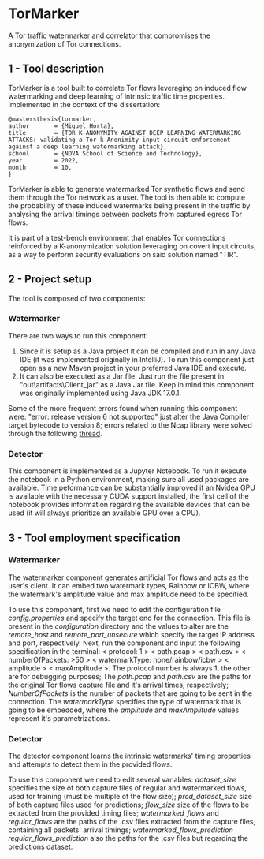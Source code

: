 # TorMarker
 A Tor traffic watermarker and correlator that compromises the anonymization of Tor connections.  
## 1 - Tool description
TorMarker is a tool built to correlate Tor flows leveraging on induced flow watermarking and deep learning of intrinsic traffic time properties. Implemented in the context of the dissertation:

```
@mastersthesis{tormarker,
author       = {Miguel Horta},
title        = {TOR K-ANONYMITY AGAINST DEEP LEARNING WATERMARKING ATTACKS: validating a Tor k-Anonimity input circuit enforcement against a deep learning watermarking attack},
school       = {NOVA School of Science and Technology},
year         = 2022,
month        = 10, 
}
```

TorMarker is able to generate watermarked Tor synthetic flows and send them through the Tor network as a user. The tool is then able to compute the probability of these induced watermarks being present in the traffic by analysing the arrival timings between packets from captured egress Tor flows.  

It is part of a test-bench environment that enables Tor connections reinforced by a K-anonymization solution leveraging on covert input circuits, as a way to perform security evaluations on said solution named "TIR".

## 2 - Project setup

The tool is composed of two components:

### Watermarker

There are two ways to run this component: 
<ol>
<li> Since it is setup as a Java project it can be compiled and run in any Java IDE (it was implemented originally in IntelliJ). To run this component just open as a new Maven project in your preferred Java IDE and execute. 

<li> It can also be executed as a Jar file. Just run the file present in "out\artifacts\Client_jar" as a Java Jar file. Keep in mind this component was originally implemented using Java JDK 17.0.1. 

</ol>

Some of the more frequent errors found when running this component were: "error: release version 6 not supported" just alter the Java Compiler target bytecode to version 8; errors related to the Ncap library were solved through the following [thread](https://github.com/kaitoy/pcap4j/issues/203).

### Detector

This component is implemented as a Jupyter Notebook. To run it execute the notebook in a Python environment, making sure all used packages are available. Time peformance can be substantially improved if an Nvidea GPU is available with the necessary CUDA support installed, the first cell of the notebook provides information regarding the available devices that can be used (it will always prioritize an available GPU over a CPU).  

## 3 - Tool employment specification 

### Watermarker

The watermarker component generates artificial Tor flows and acts as the user's client. It can embed two watermark types, Rainbow or ICBW, where the watermark's amplitude value and max amplitude need to be specified.  

To use this component, first we need to edit the configuration file *config.properties* and specify the target end for the connection. This file is present in the *configuration* directory and the values to alter are the *remote_host* and *remote_port_unsecure* which specify the target IP address and port, respectively. Next, run the component and input the following specification in the terminal: < protocol: 1 > < path.pcap > < path.csv > < numberOfPackets: >50 > < watermarkType: none/rainbow/icbw > < amplitude > < maxAmplitude >. The protocol number is always 1, the other are for debugging purposes; The *path.pcap* and *path.csv* are the paths for the original Tor flows capture file and it's arrival times, respectively; *NumberOfPackets* is the number of packets that are going to be sent in the connection. The *watermarkType* specifies the type of watermark that is going to be embedded, where the *amplitude* and *maxAmplitude* values represent it's parametrizations.  

### Detector 

The detector component learns the intrinsic watermarks' timing properties and attempts to detect them in the provided flows. 

To use this component we need to edit several variables: *dataset_size* specifies the size of both capture files of regular and watermarked flows, used for training (must be multiple of the flow size); *pred_dataset_size* size of both capture files used for predictions; *flow_size* size of the flows to be extracted from the provided timing files; *watermarked_flows* and *regular_flows* are the paths of the .csv files extracted from the capture files, containing all packets' arrival timings; *watermarked_flows_prediction* *regular_flows_prediction* also the paths for the .csv files but regarding the predictions dataset. 
